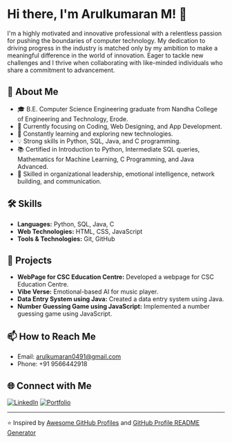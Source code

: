 # Hi there, I'm Arulkumaran M! 👋

I'm a highly motivated and innovative professional with a relentless passion for pushing the boundaries of computer technology. My dedication to driving progress in the industry is matched only by my ambition to make a meaningful difference in the world of innovation. Eager to tackle new challenges and I thrive when collaborating with like-minded individuals who share a commitment to advancement.

## 🚀 About Me

- 🎓 B.E. Computer Science Engineering graduate from Nandha College of Engineering and Technology, Erode.
- 💼 Currently focusing on Coding, Web Designing, and App Development.
- 🌱 Constantly learning and exploring new technologies.
- 💡 Strong skills in Python, SQL, Java, and C programming.
- 📚 Certified in Introduction to Python, Intermediate SQL queries, Mathematics for Machine Learning, C Programming, and Java Advanced.
- 🎯 Skilled in organizational leadership, emotional intelligence, network building, and communication.

## 🛠️ Skills

- **Languages:** Python, SQL, Java, C
- **Web Technologies:** HTML, CSS, JavaScript
- **Tools & Technologies:** Git, GitHub

## 📂 Projects

- **WebPage for CSC Education Centre:** Developed a webpage for CSC Education Centre.
- **Vibe Verse:** Emotional-based AI for music player.
- **Data Entry System using Java:** Created a data entry system using Java.
- **Number Guessing Game using JavaScript:** Implemented a number guessing game using JavaScript.

## 📫 How to Reach Me

- Email: arulkumaran0491@gmail.com
- Phone: +91 9566442918

## 🌐 Connect with Me

[![LinkedIn](https://img.shields.io/badge/-LinkedIn-blue?style=flat-square&logo=linkedin)](https://www.linkedin.com/in/arulkumaran-m-bb3a3a258/)
[![Portfolio](https://img.shields.io/badge/-Portfolio-orange?style=flat-square&logo=neocities)](https://arulkumaran2503.neocities.org/My%20Portfolio/ArulKumaran-portfolio/)

---

⭐️ Inspired by [Awesome GitHub Profiles](https://github.com/abhisheknaiidu/awesome-github-profile-readme) and [GitHub Profile README Generator](https://rahuldkjain.github.io/gh-profile-readme-generator/)
